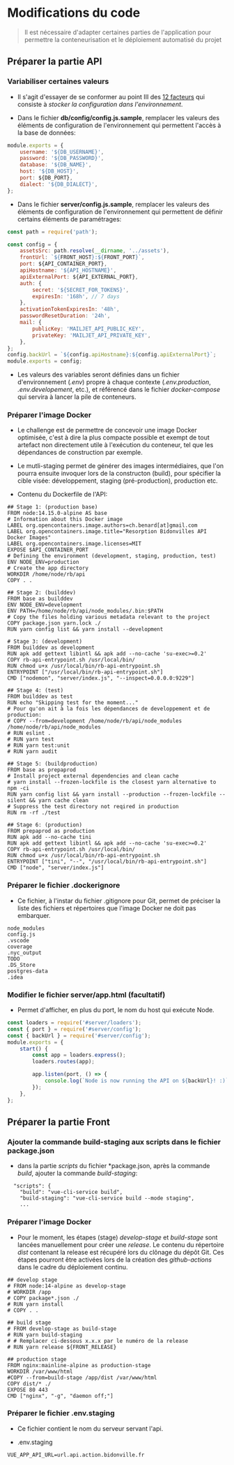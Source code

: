 # Modifications du code

> Il est nécessaire d'adapter certaines parties de l'application pour permettre la conteneurisation et le déploiement automatisé du projet

## Préparer la partie API

### Variabiliser certaines valeurs

* Il s'agit d'essayer de se conformer au point III des [12 facteurs](https://12factor.net/fr/) qui consiste à *stocker la configuration dans l'environnement*.

* Dans le fichier **db/config/config.js.sample**, remplacer les valeurs des éléments de configuration de l'environnement qui permettent l'accès à la base de données:

```javascript
module.exports = {
    username: '${DB_USERNAME}',
    password: '${DB_PASSWORD}',
    database: '${DB_NAME}',
    host: '${DB_HOST}',
    port: ${DB_PORT},
    dialect: '${DB_DIALECT}',
};
```

* Dans le fichier **server/config.js.sample**, remplacer les valeurs des éléments de configuration de l'environnement qui permettent de définir certains éléments de paramétrages:

```javascript
const path = require('path');

const config = {
    assetsSrc: path.resolve(__dirname, '../assets'),
    frontUrl: `${FRONT_HOST}:${FRONT_PORT}`,
    port: ${API_CONTAINER_PORT},
    apiHostname: '${API_HOSTNAME}',
    apiExternalPort: ${API_EXTERNAL_PORT},
    auth: {
        secret: '${SECRET_FOR_TOKENS}',
        expiresIn: '168h', // 7 days
    },
    activationTokenExpiresIn: '48h',
    passwordResetDuration: '24h',
    mail: {
        publicKey: 'MAILJET_API_PUBLIC_KEY',
        privateKey: 'MAILJET_API_PRIVATE_KEY',
    },
};
config.backUrl = `${config.apiHostname}:${config.apiExternalPort}`;
module.exports = config;
```

* Les valeurs des variables seront définies dans un fichier d'environnement (*.env*) propre à chaque contexte (*.env.production*, *.env.developement*, etc.), et référencé dans le fichier *docker-compose* qui servira à lancer la pile de conteneurs.

### Préparer l'image Docker

* Le challenge est de permettre de concevoir une image Docker optimisée, c'est à dire la plus compacte possible et exempt de tout artefact non directement utile à l'exécution du conteneur, tel que les dépendances de construction par exemple. 

* Le mutli-staging permet de générer des images intermédiaires, que l'on pourra ensuite invoquer lors de la constructon (build), pour spécifier la cible visée: développement, staging (pré-production), production etc.

* Contenu du Dockerfile de l'API:

```
## Stage 1: (production base)
FROM node:14.15.0-alpine AS base
# Information about this Docker image
LABEL org.opencontainers.image.authors=ch.benard[at]gmail.com
LABEL org.opencontainers.image.title="Resorption Bidonvilles API Docker Images"
LABEL org.opencontainers.image.licenses=MIT
EXPOSE $API_CONTAINER_PORT
# Defining the environment (development, staging, production, test)
ENV NODE_ENV=production
# Create the app directory
WORKDIR /home/node/rb/api
COPY . .

## Stage 2: (builddev)
FROM base as builddev
ENV NODE_ENV=development
ENV PATH=/home/node/rb/api/node_modules/.bin:$PATH
# Copy the files holding various metadata relevant to the project
COPY package.json yarn.lock ./
RUN yarn config list && yarn install --development

# Stage 3: (development)
FROM builddev as development
RUN apk add gettext libintl && apk add --no-cache 'su-exec>=0.2'
COPY rb-api-entrypoint.sh /usr/local/bin/
RUN chmod u+x /usr/local/bin/rb-api-entrypoint.sh
ENTRYPOINT ["/usr/local/bin/rb-api-entrypoint.sh"]
CMD ["nodemon", "server/index.js", "--inspect=0.0.0.0:9229"]

## Stage 4: (test)
FROM builddev as test
RUN echo "Skipping test for the moment..."
# Pour qu'on ait à la fois les dépendances de developpement et de production:
# COPY --from=development /home/node/rb/api/node_modules /home/node/rb/api/node_modules
# RUN eslint .
# RUN yarn test
# RUN yarn test:unit
# RUN yarn audit

## Stage 5: (buildproduction)
FROM base as prepaprod
# Install project external dependencies and clean cache 
# yarn install --frozen-lockfile is the closest yarn alternative to npm -ci
RUN yarn config list && yarn install --production --frozen-lockfile --silent && yarn cache clean
# Suppress the test directory not reqired in production
RUN rm -rf ./test

## Stage 6: (production)
FROM prepaprod as production
RUN apk add --no-cache tini
RUN apk add gettext libintl && apk add --no-cache 'su-exec>=0.2'
COPY rb-api-entrypoint.sh /usr/local/bin/
RUN chmod u+x /usr/local/bin/rb-api-entrypoint.sh
ENTRYPOINT ["tini", "--", "/usr/local/bin/rb-api-entrypoint.sh"]
CMD ["node", "server/index.js"]
```

### Préparer le fichier .dockerignore

* Ce fichier, à l'instar du fichier .gitignore pour Git, permet de préciser la liste des fichiers et répertoires que l'image Docker ne doit pas embarquer.

```
node_modules
config.js
.vscode
coverage
.nyc_output
TODO
.DS_Store
postgres-data
.idea
```

### Modifier le fichier server/app.html (facultatif)

* Permet d'afficher, en plus du port, le nom du host qui exécute Node.

```javascript
const loaders = require('#server/loaders');
const { port } = require('#server/config');
const { backUrl } = require('#server/config');
module.exports = {
    start() {
        const app = loaders.express();
        loaders.routes(app);

        app.listen(port, () => {
            console.log(`Node is now running the API on ${backUrl}! :)`);
        });
    },
};
```

## Préparer la partie Front

### Ajouter la commande build-staging aux scripts dans le fichier package.json

* dans la partie *scripts* du fichier *package.json, après la commande *build*, ajouter la commande *build-staging*:

```
  "scripts": {
    "build": "vue-cli-service build",
    "build-staging": "vue-cli-service build --mode staging",
    ...
```

### Préparer l'image Docker

* Pour le moment, les étapes (stage) *develop-stage* et *build-stage* sont lancées manuellement pour créer une *release*. Le contenu du répertoire *dist* contenant la release est récupéré lors du clônage du dépôt Git. Ces étapes pourront être activées lors de la création des *github-actions* dans le cadre du déploiement continu.

```
## develop stage
# FROM node:14-alpine as develop-stage
# WORKDIR /app
# COPY package*.json ./
# RUN yarn install
# COPY . .

## build stage
# FROM develop-stage as build-stage
# RUN yarn build-staging
# # Remplacer ci-dessous x.x.x par le numéro de la release
# RUN yarn release ${FRONT_RELEASE}

## production stage
FROM nginx:mainline-alpine as production-stage
WORKDIR /var/www/html
#COPY --from=build-stage /app/dist /var/www/html
COPY dist/* ./
EXPOSE 80 443
CMD ["nginx", "-g", "daemon off;"]
```

### Préparer le fichier .env.staging

* Ce fichier contient le nom du serveur servant l'api.

* .env.staging

```env
VUE_APP_API_URL=url.api.action.bidonville.fr
```
